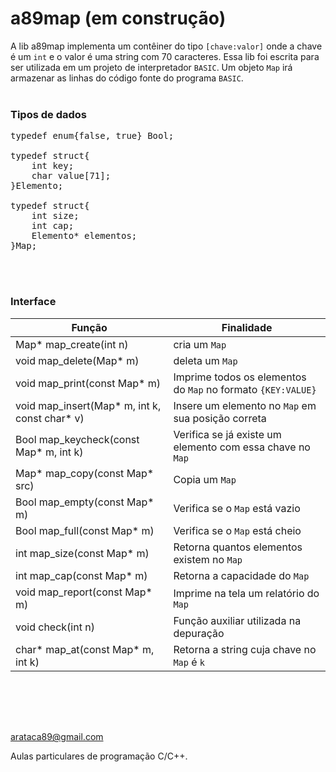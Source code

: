# a89map (em construção)

A lib a89map implementa um contêiner do tipo `[chave:valor]` onde a chave é um `int` e o valor é uma string com 70 caracteres. Essa lib foi escrita para ser utilizada em um projeto de interpretador `BASIC`. Um objeto `Map` irá armazenar as linhas do código fonte do programa `BASIC`. 
<br><br>
### Tipos de dados 
<pre>
typedef enum{false, true} Bool;

typedef struct{
	int key;
	char value[71];
}Elemento;

typedef struct{
	int size;
	int cap;
	Elemento* elementos;
}Map;
</pre>
<br><br>
### Interface

| Função | Finalidade |
|------------------------|---------------|
| Map* map_create(int n) | cria um `Map` |
| void map_delete(Map* m) | deleta um `Map` |
| void map_print(const Map* m) | Imprime todos os elementos do `Map` no formato `{KEY:VALUE}` |
| void map_insert(Map* m, int k, const char* v) | Insere um elemento no `Map` em sua posição correta |
| Bool map_keycheck(const Map* m, int k) | Verifica se já existe um elemento com essa chave no `Map` |
| Map* map_copy(const Map* src) | Copia um `Map` |
| Bool map_empty(const Map* m) | Verifica se o `Map` está vazio |
| Bool map_full(const Map* m) | Verifica se o `Map` está cheio |
| int map_size(const Map* m) | Retorna quantos elementos existem no `Map` |
| int map_cap(const Map* m) | Retorna a capacidade do `Map` |
| void map_report(const Map* m) | Imprime na tela um relatório do `Map` |
| void check(int n) | Função auxiliar utilizada na depuração |
| char* map_at(const Map* m, int k) | Retorna a string cuja chave no `Map` é `k` |

<br><br>
---
arataca89@gmail.com

Aulas particulares de programação C/C++.



